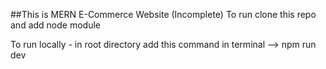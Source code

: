 ##This is MERN E-Commerce Website (Incomplete) 
To run clone this repo and add node module

To run locally -  in root directory add this command in terminal -->  npm run dev
